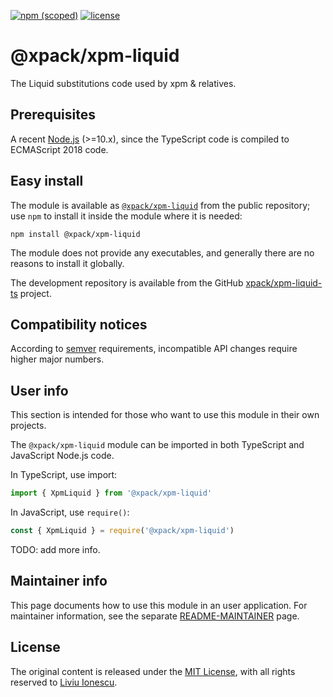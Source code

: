 [![npm (scoped)](https://img.shields.io/npm/v/@xpack/xpm-liquid.svg)](https://www.npmjs.com/package/@xpack/xpm-liquid)
[![license](https://img.shields.io/github/license/xpack/xpm-liquid-ts.svg)](https://github.com/xpack/xpm-liquid-ts/blob/xpack/LICENSE)

# @xpack/xpm-liquid

The Liquid substitutions code used by xpm &amp; relatives.

## Prerequisites

A recent [Node.js](https://nodejs.org) (>=10.x), since the TypeScript code
is compiled to ECMAScript 2018 code.

## Easy install

The module is available as
[`@xpack/xpm-liquid`](https://www.npmjs.com/package/@xpack/xpm-liquid)
from the public repository; use `npm` to install it inside the module where
it is needed:

```console
npm install @xpack/xpm-liquid
```

The module does not provide any executables, and generally there are no
reasons to install it globally.

The development repository is available from the GitHub
[xpack/xpm-liquid-ts](https://github.com/xpack/xpm-liquid-ts)
project.

## Compatibility notices

According to [semver](https://semver.org) requirements,
incompatible API changes require higher major numbers.

## User info

This section is intended for those who want to use this module in their
own projects.

The `@xpack/xpm-liquid` module can be imported in both TypeScript and JavaScript
Node.js code.

In TypeScript, use import:

```typescript
import { XpmLiquid } from '@xpack/xpm-liquid'
```

In JavaScript, use `require()`:

```javascript
const { XpmLiquid } = require('@xpack/xpm-liquid')
```

TODO: add more info.

## Maintainer info

This page documents how to use this module in an user application.
For maintainer information, see the separate
[README-MAINTAINER](https://github.com/xpack/xpm-liquid-ts/blob/master/README-MAINTAINER.md)
page.

## License

The original content is released under the
[MIT License](https://opensource.org/licenses/MIT), with all rights
reserved to [Liviu Ionescu](https://github.com/ilg-ul/).
